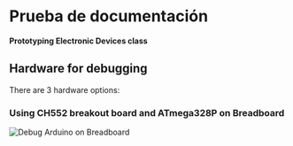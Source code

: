 # Prueba de documentación

**Prototyping Electronic Devices class**

## Hardware for debugging

There are 3 hardware options:

### Using CH552 breakout board and ATmega328P on Breadboard

![Debug Arduino on Breadboard](https://raw.githubusercontent.com/lsierramarr/web_prueba/main/images/startDebuging.jpg)
